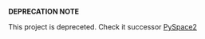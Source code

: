**DEPRECATION NOTE**

This project is depreceted. Check it successor [PySpace2](https://github.com/Kyrtap1309/PySpace2)
